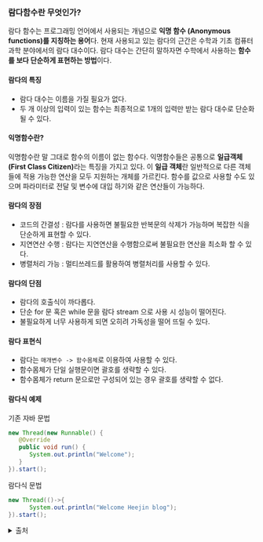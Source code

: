 ### 람다함수란 무엇인가?

람다 함수는 프로그래밍 언어에서 사용되는 개념으로 **익명 함수 (Anonymous functions)를 지칭하는 용어**다. 현재 사용되고 있는 람다의 근간은 수학과 기초 컴퓨터과학 분야에서의 람다 대수이다. 람다 대수는 간단히 말하자면 수학에서 사용하는 **함수를 보다 단순하게 표현하는 방법**이다.

#### 람다의 특징
- 람다 대수는 이름을 가질 필요가 없다.
- 두 개 이상의 입력이 있는 함수는 최종적으로 1개의 입력만 받는 람다 대수로 단순화 될 수 있다.

#### 익명함수란?
익명함수란 말 그대로 함수의 이름이 없는 함수다. 익명함수들은 공통으로 <strong>일급객체 (First Class Citizen)</strong>라는 특징을 가지고 있다. 이 **일급 객체**란 일반적으로 다른 객체들에 적용 가능한 연산을 모두 지원하는 개체를 가르킨다. 함수를 값으로 사용할 수도 있으며 파라미터로 전달 및 변수에 대입 하기와 같은 연산들이 가능하다.

#### 람다의 장점
- 코드의 간결성 : 람다를 사용하면 불필요한 반복문의 삭제가 가능하며 복잡한 식을 단순하게 표현할 수 있다.
- 지연연산 수행 : 람다는 지연연산을 수행함으로써 불필요한 연산을 최소화 할 수 있다.
- 병렬처리 가능 : 멀티쓰레드를 활용하여 병렬처리를 사용할 수 있다.

#### 람다의 단점
- 람다의 호출식이 까다롭다.
- 단순 for 문 혹은 while 문을 람다 stream 으로 사용 시 성능이 떨어진다.
- 불필요하게 너무 사용하게 되면 오히려 가독성을 떨어 뜨릴 수 있다.

#### 람다 표현식
- 람다는 `매개변수 -> 함수몸체`로 이용하여 사용할 수 있다.
- 함수몸체가 단일 실행문이면 괄호를 생략할 수 있다.
- 함수몸체가 return 문으로만 구성되어 있는 경우 괄호를 생략할 수 없다.

#### 람다식 예제

기존 자바 문법
```java
new Thread(new Runnable() {
   @Override
   public void run() { 
      System.out.println("Welcome"); 
   }
}).start();
```

람다식 문법
```java
new Thread(()->{
      System.out.println("Welcome Heejin blog");
}).start();
```

<details>
 <summary> 출처 </summary>
- https://khj93.tistory.com/entry/JAVA-%EB%9E%8C%EB%8B%A4%EC%8B%9DRambda%EB%9E%80-%EB%AC%B4%EC%97%87%EC%9D%B4%EA%B3%A0-%EC%82%AC%EC%9A%A9%EB%B2%95 <br>
</details>
